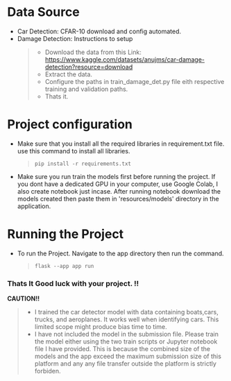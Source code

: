 # Data Source

- Car Detection: CFAR-10 download and config automated.
- Damage Detection:
  Instructions to setup
  > - Download the data from this Link: https://www.kaggle.com/datasets/anujms/car-damage-detection?resource=download
  > - Extract the data.
  > - Configure the paths in train_damage_det.py file eith respective training and validation paths.
  > - Thats it.

# Project configuration

- Make sure that you install all the required libraries in requirement.txt file. use this command to install all libraries.
  > `pip install -r requirements.txt`
- Make sure you run train the models first before running the project. If you dont have a dedicated GPU in your computer, use Google Colab, I also create notebook just incase. After running notebook download the models created then paste them in 'resources/models' directory in the application.

# Running the Project

- To run the Project. Navigate to the app directory then run the command.
  > `flask --app app run`

### **Thats It Good luck with your project.** !!

**CAUTION!!**

> - I trained the car detector model with data containing boats,cars, trucks, and aeroplanes. It works well when identifying cars. This limited scope might produce bias time to time.
> - I have not included the model in the submission file. Please train the model either using the two train scripts or Jupyter notebook file I have provided. This is because the combined size of the models and the app exceed the maximum submission size of this platform and any any file transfer outside the platform is strictly forbiden.
